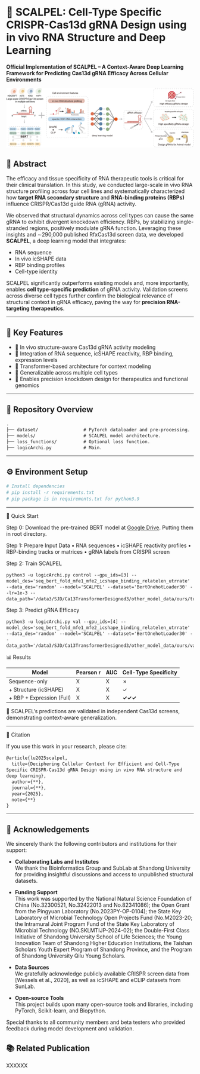 # 🧬 SCALPEL: Cell-Type Specific CRISPR-Cas13d gRNA Design using in vivo RNA Structure and Deep Learning

**Official Implementation of SCALPEL – A Context-Aware Deep Learning Framework for Predicting Cas13d gRNA Efficacy Across Cellular Environments**

![SCALPEL Architecture](Figs/model.png)

## 📖 Abstract
The efficacy and tissue specificity of RNA therapeutic tools is critical for their clinical translation. In this study, we conducted large-scale in vivo RNA structure profiling across four cell lines and systematically characterized how **target RNA secondary structure** and **RNA-binding proteins (RBPs)** influence CRISPR/Cas13d guide RNA (gRNA) activity.

We observed that structural dynamics across cell types can cause the same gRNA to exhibit divergent knockdown efficiency. RBPs, by stabilizing single-stranded regions, positively modulate gRNA function. Leveraging these insights and ∼290,000 published RfxCas13d screen data, we developed **SCALPEL**, a deep learning model that integrates:

- RNA sequence
- In vivo icSHAPE data
- RBP binding profiles
- Cell-type identity

SCALPEL significantly outperforms existing models and, more importantly, enables **cell type-specific prediction** of gRNA activity. Validation screens across diverse cell types further confirm the biological relevance of structural context in gRNA efficacy, paving the way for **precision RNA-targeting therapeutics**.

---

## 🧠 Key Features

- 🔬 In vivo structure-aware Cas13d gRNA activity modeling  
- 🧬 Integration of RNA sequence, icSHAPE reactivity, RBP binding, expression levels  
- 🧠 Transformer-based architecture for context modeling  
- 🔁 Generalizable across multiple cell types  
- 🎯 Enables precision knockdown design for therapeutics and functional genomics  

---

## 📁 Repository Overview
```
.
├── dataset/                 # PyTorch dataloader and pre-processing.
├── models/                  # SCALPEL model architecture.
├── loss_functions/          # Optional loss function.
├── logicArchi.py            # Main.
```
---

## ⚙️ Environment Setup

```bash
# Install dependencies
# pip install -r requirements.txt
# pip package is in requirements.txt for python3.9
```

---

🚀 Quick Start

Step 0: Download the pre-trained BERT model at [Google Drive](https://drive.google.com/drive/folders/1UfnmEOYFOm4fY8975KfVqlVn0kRP59fo?usp=drive_link). Putting them in root directory.

Step 1: Prepare Input Data
	•	RNA sequences
	•	icSHAPE reactivity profiles
	•	RBP-binding tracks or matrices
	•	gRNA labels from CRISPR screen


Step 2: Train SCALPEL
```
python3 -u logicArchi.py control --gpu_ids=[3] --model_des='seq_bert_fold_mfe1_mfe2_icshape_binding_relatelen_utrrate' --data_des='random' --model='SCALPEL' --dataset='BertOnehotLoader30' --lr=1e-3 --data_path='/data3/SJD/Ca13TransformerDesigned3/other_model_data/ours/train_random.csv'
```
Step 3: Predict gRNA Efficacy
```
python3 -u logicArchi.py val --gpu_ids=[4] --model_des='seq_bert_fold_mfe1_mfe2_icshape_binding_relatelen_utrrate' --data_des='random' --model='SCALPEL' --dataset='BertOnehotLoader30' --data_path='/data3/SJD/Ca13TransformerDesigned3/other_model_data/ours/val_random.csv'
```

📊 Results

| Model                     | Pearson r | AUC | Cell-Type Specificity |
|---------------------------|-----------|----------------|------------------------|
| Sequence-only             | X      | X           | ✗                      |
| + Structure (icSHAPE)     | X      | X           | ✓                      |
| + RBP + Expression (Full) | X  | X       | **✓✓✓**                |

🧪 SCALPEL’s predictions are validated in independent Cas13d screens, demonstrating context-aware generalization.


---
🧾 Citation

If you use this work in your research, please cite:
```
@article{lu2025scalpel,
  title={Deciphering Cellular Context for Efficient and Cell-Type Specific CRISPR-Cas13d gRNA Design using in vivo RNA structure and deep learning},
  author={**},
  journal={**},
  year={2025},
  note={**}
}
```




---

## 🙏 Acknowledgements

We sincerely thank the following contributors and institutions for their support:

- **Collaborating Labs and Institutes**  
  We thank the Bioinformatics Group and SubLab at Shandong University for providing insightful discussions and access to unpublished structural datasets.

- **Funding Support**  
  This work was supported by the National Natural Science Foundation of China (No.32300521, No.32422013 and No.82341086); the Open Grant from the Pingyuan Laboratory (No.2023PY-OP-0104); the State Key Laboratory of Microbial Technology Open Projects Fund (No.M2023-20; the Intramural Joint Program Fund of the State Key Laboratory of Microbial Technology (NO.SKLMTIJP-2024-02); the Double-First Class Initiative of Shandong University School of Life Sciences; the Young Innovation Team of Shandong Higher Education Institutions, the Taishan Scholars Youth Expert Program of Shandong Province, and the Program of Shandong University Qilu Young Scholars.

- **Data Sources**  
  We gratefully acknowledge publicly available CRISPR screen data from [Wessels et al., 2020], as well as icSHAPE and eCLIP datasets from SunLab.

- **Open-source Tools**  
  This project builds upon many open-source tools and libraries, including PyTorch, Scikit-learn, and Biopython.

Special thanks to all community members and beta testers who provided feedback during model development and validation.

## 📚 Related Publication

XXXXXX